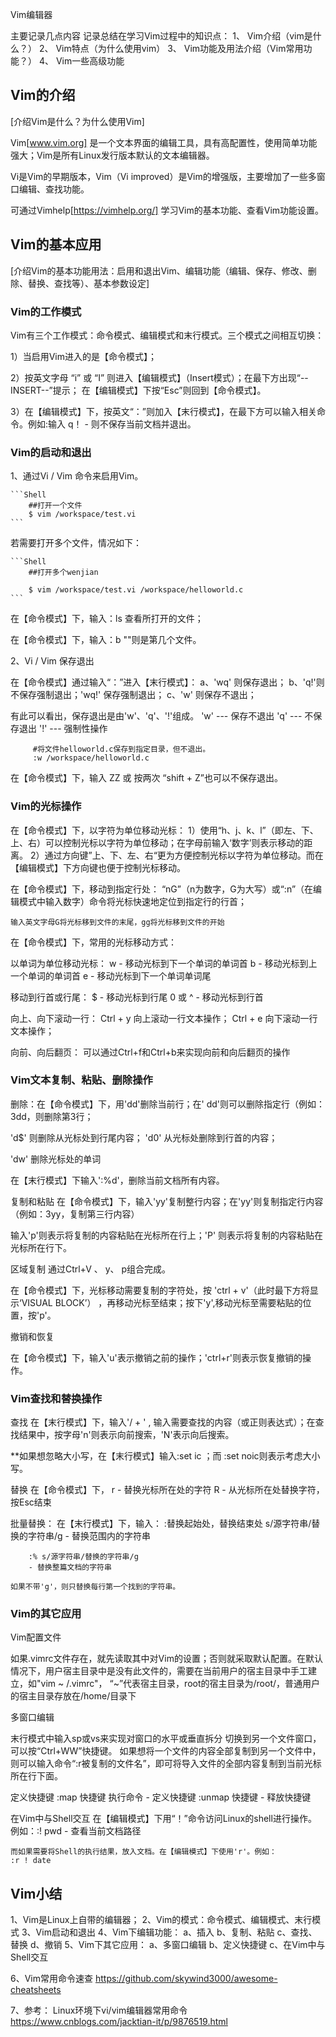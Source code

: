 Vim编辑器

主要记录几点内容
记录总结在学习Vim过程中的知识点：
1、 Vim介绍（vim是什么？）
2、 Vim特点（为什么使用vim）
3、 Vim功能及用法介绍（Vim常用功能？）
4、 Vim一些高级功能

## Vim的介绍

[介绍Vim是什么？为什么使用Vim]

Vim[www.vim.org] 是一个文本界面的编辑工具，具有高配置性，使用简单功能强大；Vim是所有Linux发行版本默认的文本编辑器。

Vi是Vim的早期版本，Vim（Vi improved）是Vim的增强版，主要增加了一些多窗口编辑、查找功能。

可通过Vimhelp[https://vimhelp.org/] 学习Vim的基本功能、查看Vim功能设置。

## Vim的基本应用

[介绍Vim的基本功能用法：启用和退出Vim、编辑功能（编辑、保存、修改、删除、替换、查找等）、基本参数设定]

### Vim的工作模式

Vim有三个工作模式：命令模式、编辑模式和末行模式。三个模式之间相互切换：

1）当启用Vim进入的是【命令模式】；

2）按英文字母 “i” 或 “I” 则进入【编辑模式】（Insert模式）；在最下方出现“--INSERT--”提示；
在【编辑模式】下按“Esc”则回到【命令模式】。

3）在【编辑模式】下，按英文“：”则加入【末行模式】，在最下方可以输入相关命令。例如:输入 q！ - 则不保存当前文档并退出。

### Vim的启动和退出

1、通过Vi / Vim 命令来启用Vim。

    ```Shell
        ##打开一个文件
        $ vim /workspace/test.vi
    ```
若需要打开多个文件，情况如下：

    ```Shell 
        ##打开多个wenjian
    
        $ vim /workspace/test.vi /workspace/helloworld.c
    ```
在【命令模式】下，输入：ls 查看所打开的文件；

在【命令模式】下，输入：b <num>   "<num>"则是第几个文件。

2、Vi / Vim 保存退出

在【命令模式】通过输入“：”进入【末行模式】：
    a、'wq' 则保存退出；
    b、'q!'则不保存强制退出；'wq!' 保存强制退出；
    c、'w' 则保存不退出；

有此可以看出，保存退出是由'w'、'q'、'!'组成。
    'w' --- 保存不退出
    'q' --- 不保存退出
    '!' --- 强制性操作

   ```Shell
        #将文件helloworld.c保存到指定目录，但不退出。
        :w /workspace/helloworld.c

   ```

   在【命令模式】下，输入 ZZ 或 按两次 “shift + Z”也可以不保存退出。

### Vim的光标操作

在【命令模式】下，以字符为单位移动光标：
    1）使用“h、j、k、l”（即左、下、上、右）可以控制光标以字符为单位移动；在字母前输入‘数字’则表示移动的距离。
    2）通过方向键”上、下、左、右“更为方便控制光标以字符为单位移动。而在【编辑模式】下方向键也便于控制光标移动。

在【命令模式】下，移动到指定行处：
    “nG”（n为数字，G为大写）或“:n”（在编辑模式中输入数字）命令将光标快速地定位到指定行的行首；

    输入英文字母G将光标移到文件的末尾，gg将光标移到文件的开始

在【命令模式】下，常用的光标移动方式：

以单词为单位移动光标：
    w - 移动光标到下一个单词的单词首
    b - 移动光标到上一个单词的单词首
    e - 移动光标到下一个单词单词尾

移动到行首或行尾：
    $      - 移动光标到行尾
    0 或 ^  - 移动光标到行首

向上、向下滚动一行：
    Ctrl + y 向上滚动一行文本操作；
    Ctrl + e 向下滚动一行文本操作；

向前、向后翻页：
    可以通过Ctrl+f和Ctrl+b来实现向前和向后翻页的操作

### Vim文本复制、粘贴、删除操作

删除：在【命令模式】下，用'dd'删除当前行；在' <num> dd'则可以删除指定行（例如：3dd，则删除第3行；

'd$' 则删除从光标处到行尾内容；
'd0' 从光标处删除到行首的内容；

'dw' 删除光标处的单词

在【末行模式】下输入':%d'，删除当前文档所有内容。

复制和粘贴
在【命令模式】下，输入'yy'复制整行内容；在'<num>yy'则复制指定行内容（例如：3yy，复制第三行内容）

输入'p'则表示将复制的内容粘贴在光标所在行上；'P' 则表示将复制的内容粘贴在光标所在行下。

区域复制
通过Ctrl+V 、 y、 p组合完成。

在【命令模式】下，光标移动需要复制的字符处，按 'ctrl + v'（此时最下方将显示‘VISUAL BLOCK’） ，再移动光标至结束；按下'y',移动光标至需要粘贴的位置，按'p'。

撤销和恢复

在【命令模式】下，输入'u'表示撤销之前的操作；'ctrl+r'则表示恢复撤销的操作。

### Vim查找和替换操作

查找
在【末行模式】下，输入'/ + <content>' , <content> 输入需要查找的内容（或正则表达式）；在查找结果中，按字母'n'则表示向前搜索，'N'表示向后搜索。

**如果想忽略大小写，在【末行模式】输入:set ic ；而 :set noic则表示考虑大小写。

替换
在【命令模式】下，
    r - 替换光标所在处的字符
    R - 从光标所在处替换字符，按Esc结束

批量替换：
    在【末行模式】下，输入：
        :替换起始处，替换结束处 s/源字符串/替换的字符串/g
        - 替换范围内的字符串

        :% s/源字符串/替换的字符串/g
        - 替换整篇文档的字符串
    
    如果不带'g'，则只替换每行第一个找到的字符串。

### Vim的其它应用

Vim配置文件

如果.vimrc文件存在，就先读取其中对Vim的设置；否则就采取默认配置。在默认情况下，用户宿主目录中是没有此文件的，需要在当前用户的宿主目录中手工建立，如"vim ~ /.vimrc"，  “~”代表宿主目录，root的宿主目录为/root/，普通用户的宿主目录存放在/home/目录下

多窗口编辑

末行模式中输入sp或vs来实现对窗口的水平或垂直拆分
切换到另一个文件窗口，可以按“Ctrl+WW”快捷键。
如果想将一个文件的内容全部复制到另一个文件中，则可以输入命令“:r被复制的文件名”，即可将导入文件的全部内容复制到当前光标所在行下面。

定义快捷键
    :map 快捷键 执行命令 - 定义快捷键
    :unmap 快捷键       - 释放快捷键

在Vim中与Shell交互
    在【编辑模式】下用“！”命令访问Linux的shell进行操作。
    例如：:! pwd  - 查看当前文档路径

    而如果需要将Shell的执行结果，放入文档。在【编辑模式】下使用'r'。例如：
    :r ! date

## Vim小结

1、Vim是Linux上自带的编辑器；
2、Vim的模式：命令模式、编辑模式、末行模式
3、Vim启动和退出
4、Vim下编辑功能：
    a、插入
    b、复制、粘贴
    c、查找、替换
    d、撤销
5、Vim下其它应用：
    a、多窗口编辑
    b、定义快捷键
    c、在Vim中与Shell交互

6、Vim常用命令速查 https://github.com/skywind3000/awesome-cheatsheets

7、参考：
Linux环境下vi/vim编辑器常用命令  https://www.cnblogs.com/jacktian-it/p/9876519.html
